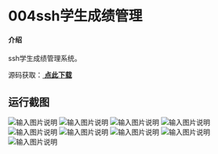 # 004ssh学生成绩管理

#### 介绍
ssh学生成绩管理系统。

源码获取：[ **点此下载** ](http://www.shuyue.fun/?type=productinfo&id=115)

## 运行截图
![输入图片说明](https://images.gitee.com/uploads/images/2021/0319/193645_511e2d79_863230.png "屏幕截图.png")
![输入图片说明](https://images.gitee.com/uploads/images/2021/0319/193652_4259fb5f_863230.png "屏幕截图.png")
![输入图片说明](https://images.gitee.com/uploads/images/2021/0319/193700_6fee984f_863230.png "屏幕截图.png")
![输入图片说明](https://images.gitee.com/uploads/images/2021/0319/193708_27527b6d_863230.png "屏幕截图.png")
![输入图片说明](https://images.gitee.com/uploads/images/2021/0319/193718_c4e26b82_863230.png "屏幕截图.png")
![输入图片说明](https://images.gitee.com/uploads/images/2021/0319/193729_0e6edc70_863230.png "屏幕截图.png")
![输入图片说明](https://images.gitee.com/uploads/images/2021/0319/193737_4b5d0684_863230.png "屏幕截图.png")
![输入图片说明](https://images.gitee.com/uploads/images/2021/0319/193745_b47931e4_863230.png "屏幕截图.png")
![输入图片说明](https://images.gitee.com/uploads/images/2021/0319/193755_bb4537e9_863230.png "屏幕截图.png")
